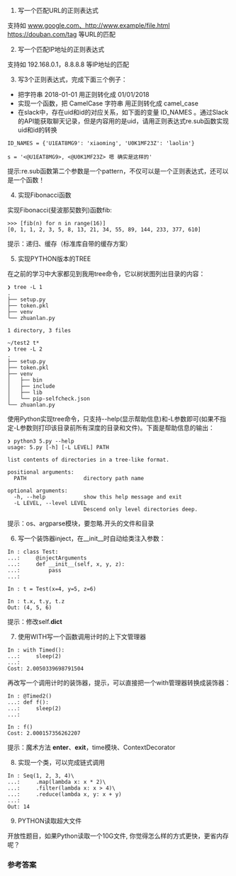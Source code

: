 1. 写一个匹配URL的正则表达式

支持如 www.google.com、http://www.example/file.html https://douban.com/tag 等URL的匹配

2. 写一个匹配IP地址的正则表达式

支持如 192.168.0.1，8.8.8.8 等IP地址的匹配

3. 写3个正则表达式，完成下面三个例子：

- 把字符串 2018-01-01 用正则转化成 01/01/2018
- 实现一个函数，把 CamelCase 字符串 用正则转化成 camel_case
- 在slack中，存在uid和id的对应关系，如下面的变量 ID_NAMES 。通过Slack的API能获取聊天记录，但是内容用的是uid，请用正则表达式re.sub函数实现uid和id的转换
```
ID_NAMES = {'U1EAT8MG9': 'xiaoming', 'U0K1MF23Z': 'laolin'}

s = '<@U1EAT8MG9>, <@U0K1MF23Z> 嗯 确实是这样的'
```
提示:re.sub函数第二个参数是一个pattern，不仅可以是一个正则表达式，还可以是一个函数！

4. 实现Fibonacci函数

实现Fibonacci(斐波那契数列)函数fib:
```
>>> [fib(n) for n in range(16)]
[0, 1, 1, 2, 3, 5, 8, 13, 21, 34, 55, 89, 144, 233, 377, 610]
```
提示：递归、缓存（标准库自带的缓存方案）

5. 实现PYTHON版本的TREE

在之前的学习中大家都见到我用tree命令，它以树状图列出目录的内容：
```
❯ tree -L 1
.
├── setup.py
├── token.pkl
├── venv
└── zhuanlan.py

1 directory, 3 files

~/test2 t*
❯ tree -L 2
.
├── setup.py
├── token.pkl
├── venv
│   ├── bin
│   ├── include
│   ├── lib
│   └── pip-selfcheck.json
└── zhuanlan.py
```
使用Python实现tree命令，只支持--help(显示帮助信息)和-L参数即可(如果不指定-L参数则打印该目录前所有深度的目录和文件)。下面是帮助信息的输出：
```
❯ python3 5.py --help
usage: 5.py [-h] [-L LEVEL] PATH

list contents of directories in a tree-like format.

positional arguments:
  PATH                  directory path name

optional arguments:
  -h, --help            show this help message and exit
  -L LEVEL, --level LEVEL
                        Descend only level directories deep.
```
提示：os、argparse模块，要忽略.开头的文件和目录

6. 写一个装饰器inject，在__init__时自动给类注入参数：
```
In : class Test:
...:     @injectArguments
...:     def __init__(self, x, y, z):
...:         pass
...:     
            
In : t = Test(x=4, y=5, z=6)

In : t.x, t.y, t.z
Out: (4, 5, 6)
```
提示：修改self.__dict__

7. 使用WITH写一个函数调用计时的上下文管理器
```
In : with Timed():
...:     sleep(2)
...:     
Cost: 2.0050339698791504
```
再改写一个调用计时的装饰器，提示，可以直接把一个with管理器转换成装饰器：
```
In : @Timed2()
...: def f():
...:     sleep(2)
...:     
         
In : f()
Cost: 2.000157356262207
```
提示：魔术方法 __enter__、__exit__，time模块、ContextDecorator

8. 实现一个类，可以完成链式调用
```
In : Seq(1, 2, 3, 4)\
...:     .map(lambda x: x * 2)\
...:     .filter(lambda x: x > 4)\
...:     .reduce(lambda x, y: x + y)
...: 
Out: 14
```
9. PYTHON读取超大文件

开放性题目，如果Python读取一个10G文件, 你觉得怎么样的方式更快，更省内存呢？

### 参考答案
